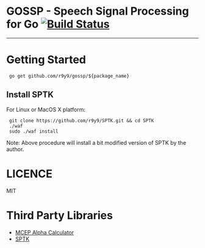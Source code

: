 # GOSSP - Speech Signal Processing for Go  [![Build Status](https://travis-ci.org/r9y9/gossp.png?branch=dev)](https://travis-ci.org/r9y9/gossp)
------------------------------------------

# Getting Started

     go get github.com/r9y9/gossp/${package_name}

## Install SPTK

For Linux or MacOS X platform:

     git clone https://github.com/r9y9/SPTK.git && cd SPTK
     ./waf
     sudo ./waf install

Note: Above procedure will install a bit modified version of SPTK by the author.

# LICENCE

MIT

# Third Party Libraries

- [MCEP Alpha Calculator](https://bitbucket.org/happyalu/mcep_alpha_calc/)
- [SPTK](http://sp-tk.sourceforge.net/)
